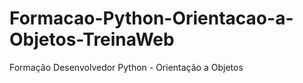 # Formacao-Python-Orientacao-a-Objetos-TreinaWeb
Formação Desenvolvedor Python - Orientação a Objetos
